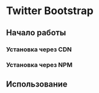 # Twitter Bootstrap

## Начало работы

### Установка через CDN

### Установка через NPM

## Использование